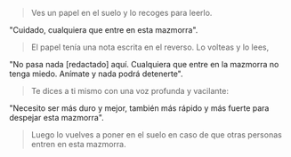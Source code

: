 > Ves un papel en el suelo y lo recoges para leerlo.
  
 "Cuidado, cualquiera que entre en esta mazmorra".
  
 > El papel tenía una nota escrita en el reverso.  Lo volteas y lo lees,

 "No pasa nada [redactado] aquí. Cualquiera que entre en la mazmorra no tenga miedo. Anímate y nada podrá detenerte".
  
 > Te dices a ti mismo con una voz profunda y vacilante:

 "Necesito ser más duro y mejor, también más rápido y más fuerte para despejar esta mazmorra".
  
 > Luego lo vuelves a poner en el suelo en caso de que otras personas entren en esta mazmorra.
